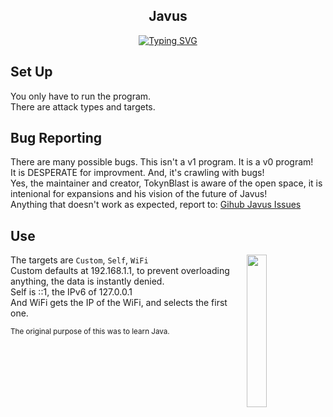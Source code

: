 <!--<img align='center' src='imgs/logo.png'>-->
<h2 align='center'>Javus</h2>
<p align='center'>
<a href="https://git.io/typing-svg"><img src="https://readme-typing-svg.demolab.com?font=Fira+Code&duration=2500&pause=300&color=F7B715&center=true&width=750&height=80&lines=Network+Stress+Testing;Made+in+Java;v0.2.0" alt="Typing SVG" /></a>
</p>

## Set Up
You only have to run the program.<br>
There are attack types and targets.

## Bug Reporting
There are many possible bugs. This isn't a v1 program. It is a v0 program!<br>
It is DESPERATE for improvment. And, it's crawling with bugs!<br>
Yes, the maintainer and creator, TokynBlast is aware of the open space, it is intenional for expansions and his vision of the future of Javus!<br>
Anything that doesn't work as expected, report to: <a href='https://github.com/TokynBlast/Javus/issues'>Gihub Javus Issues</a>

## Use
<img align='right' src='imgs/ver/v0.2.0.png' width='25%'>
The targets are <code>Custom</code>, <code>Self</code>, <code>WiFi</code><br>
Custom defaults at 192.168.1.1, to prevent overloading anything, the data is instantly denied.<br>
Self is ::1, the IPv6 of 127.0.0.1<br>
And WiFi gets the IP of the WiFi, and selects the first one.

<sub>The original purpose of this was to learn Java.</sub>
